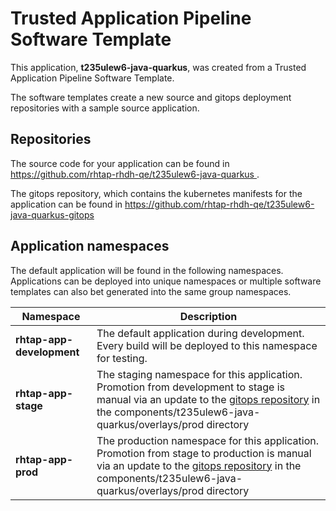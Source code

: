 # Trusted Application Pipeline Software Template

This application, **t235ulew6-java-quarkus**, was created from a Trusted Application Pipeline Software Template.

The software templates create a new source and gitops deployment repositories with a sample source application. 

## Repositories

The source code for your application can be found in [https://github.com/rhtap-rhdh-qe/t235ulew6-java-quarkus ](https://github.com/rhtap-rhdh-qe/t235ulew6-java-quarkus ).
 
The gitops repository, which contains the kubernetes manifests for the application can be found in 
[https://github.com/rhtap-rhdh-qe/t235ulew6-java-quarkus-gitops ](https://github.com/rhtap-rhdh-qe/t235ulew6-java-quarkus-gitops ) 

## Application namespaces 

The default application will be found in the following namespaces. Applications can be deployed into unique namespaces or multiple software templates can also bet generated into the same group namespaces.  

|  Namespace   |  Description   |  
| -------- | -------- |   
| **rhtap-app-development** | The default application during development. Every build will be deployed to this namespace for testing. | 
| **rhtap-app-stage** | The staging namespace for this application. Promotion from development to stage is manual via an update to the [gitops repository](https://github.com/rhtap-rhdh-qe/t235ulew6-java-quarkus-gitops ) in the components/t235ulew6-java-quarkus/overlays/prod directory |  
| **rhtap-app-prod** | The production namespace for this application. Promotion from stage to production is manual via an update to the [gitops repository](https://github.com/rhtap-rhdh-qe/t235ulew6-java-quarkus-gitops ) in the components/t235ulew6-java-quarkus/overlays/prod directory | 